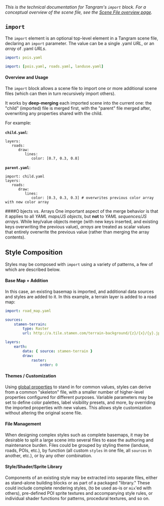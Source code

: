 *This is the technical documentation for Tangram's `import` block. For a conceptual overview of the scene file, see the [Scene File overview page](Scene-file.md).*

## `import`

The `import` element is an optional top-level element in a Tangram scene file, declaring an `import` parameter. The value can be a single .yaml _URL_, or an _array_ of .yaml _URLs_.

```yaml
import: pois.yaml
```

```yaml
import: [pois.yaml, roads.yaml, landuse.yaml]
```

#### Overview and Usage

The `import` block allows a scene file to import one or more additional scene files (which can then in turn recursively import others).

It works by **deep-merging** each imported scene into the current one: the "child" (imported) file is merged first, with the "parent" file merged after, overwriting any properties shared with the child.

For example:

**`child.yaml`**:
```
layers:
   roads:
      draw:
         lines:
            color: [0.7, 0.3, 0.8]
```

**`parent.yaml`**:
```
import: child.yaml
layers:
   roads:
      draw:
         lines:
            color: [0.3, 0.3, 0.3] # overwrites previous color array with new color array
```

####O bjects vs. Arrays
One important aspect of the merge behavior is that it applies to all *YAML maps/JS objects*, but **not** to *YAML sequences/JS arrays*. While key/value objects merge (with new keys inserted, and existing keys overwriting the previous value), _arrays_ are treated as scalar values that entirely overwrite the previous value (rather than merging the array contents).

## Style Composition

Styles may be composed with `import` using a variety of patterns, a few of which are described below.

#### Base Map + Addition
In this case, an existing basemap is imported, and additional data sources and styles are added to it. In this example, a terrain layer is added to a road map:

```yaml
import: road_map.yaml

sources:
    stamen-terrain:
        type: Raster
        url: http://a.tile.stamen.com/terrain-background/{z}/{x}/{y}.jpg

layers:
    earth:
        data: { source: stamen-terrain }
        draw:
            raster:
                order: 0
```

#### Themes / Customization

Using [global properties](global.md) to stand in for common values, styles can derive from a common "skeleton" file, with a smaller number of higher-level properties configured for different purposes. Variable parameters may be set to define color palettes, label visibility presets, and more, by overriding the imported properties with new values. This allows style customization without altering the original scene file.

#### File Management

When designing complex styles such as complete basemaps, it may be desirable to split a large scene into several files to ease the authoring and maintenance burden. Files could be grouped by styling theme (landuse, roads, POIs, etc.), by function (all custom `styles` in one file, all `sources` in another, etc.), or by any other combination.

#### Style/Shader/Sprite Library

Components of an existing style may be extracted into separate files, either as stand-alone building blocks or as part of a packaged "library." These could include complete rendering styles, (to be used as-is or `mix`'ed with others), pre-defined POI sprite textures and accompanying style rules, or individual shader functions for patterns, procedural textures, and so on.
